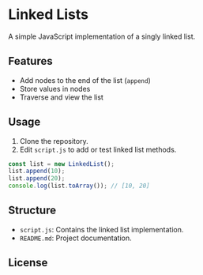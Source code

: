 # Linked Lists

A simple JavaScript implementation of a singly linked list.

## Features

- Add nodes to the end of the list (`append`)
- Store values in nodes
- Traverse and view the list

## Usage

1. Clone the repository.
2. Edit `script.js` to add or test linked list methods.

```javascript
const list = new LinkedList();
list.append(10);
list.append(20);
console.log(list.toArray()); // [10, 20]
```

## Structure

- `script.js`: Contains the linked list implementation.
- `README.md`: Project documentation.

## License
